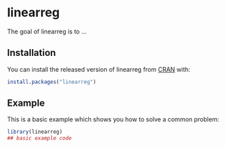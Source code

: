 
# linearreg

<!-- badges: start -->
<!-- badges: end -->

The goal of linearreg is to ...

## Installation

You can install the released version of linearreg from [CRAN](https://CRAN.R-project.org) with:

``` r
install.packages("linearreg")
```

## Example

This is a basic example which shows you how to solve a common problem:

``` r
library(linearreg)
## basic example code
```

